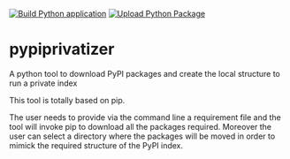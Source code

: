 [![Build Python application](https://github.com/abulgher/pypiprivatizer/actions/workflows/python-app.yml/badge.svg)](https://github.com/abulgher/pypiprivatizer/actions/workflows/python-app.yml)
[![Upload Python Package](https://github.com/abulgher/pypiprivatizer/actions/workflows/publish-python.yml/badge.svg)](https://github.com/abulgher/pypiprivatizer/actions/workflows/publish-python.yml)

# pypiprivatizer
A python tool to download PyPI packages and create the local structure to run a private index

This tool is totally based on pip. 

The user needs to provide via the command line a requirement file and the tool will invoke pip to download all the packages required. Moreover the user can select a directory where the packages will be moved in order to mimick the required structure of the PyPI index.
